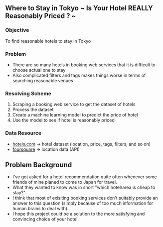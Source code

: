 ## Where to Stay in Tokyo ~ Is Your Hotel REALLY Reasonably Priced ? ~

### Objective
To find reasonable hotels to stay in Tokyo

### Problem
* There are so many hotels in booking web services that it is difficult to choose actual one to stay
* Also complicated filters and tags makes things worse in terms of searching reasonable venues

### Resolving Scheme
1. Scraping a booking web service to get the dataset of hotels
2. Process the dataset
3. Create a machine learning model to predict the price of hotel
4. Use the model to see if hotel is reasonably priced

### Data Resource
* <a href="https://bit.ly/2UrfBf2" target="_blank">hotels.com</a> -> hotel dataset (location, price, tags, filters, and so on)
* <a href="https://4sq.com/30rrjdk" target="_blank">foursquare</a> -> location data (API)

## Problem Background
* I've got asked for a hotel recommendation quite often whenever some friends of mine planed to come to Japan for travel.
* What they wanted to know was in short "which hotel/area is cheap to stay?".
* I think that most of exisiting booking services don't suitably provide an answer to this question (simply because of too much information for human brains to deal with).
* I hope this project could be a solution to the more satisfying and convincing choice of your hotel.
